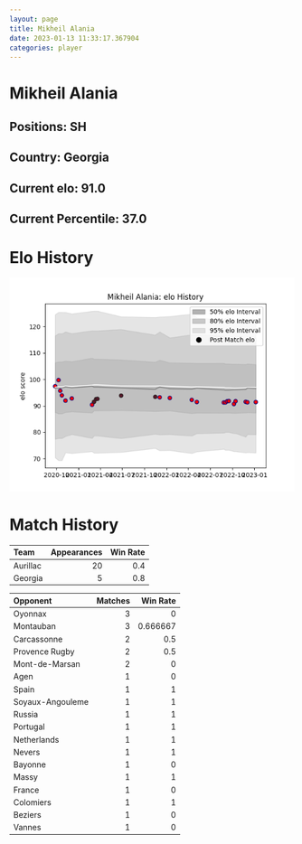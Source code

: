 ```yaml
---  
layout: page  
title: Mikheil Alania  
date: 2023-01-13 11:33:17.367904  
categories: player  
---
```

# Mikheil Alania

## Positions: SH

## Country: Georgia

## Current elo: 91.0

## Current Percentile: 37.0

# Elo History


![elo history](history_MikheilAlania.png)
# Match History


| Team     |   Appearances |   Win Rate |
|:---------|--------------:|-----------:|
| Aurillac |            20 |        0.4 |
| Georgia  |             5 |        0.8 |

| Opponent         |   Matches |   Win Rate |
|:-----------------|----------:|-----------:|
| Oyonnax          |         3 |   0        |
| Montauban        |         3 |   0.666667 |
| Carcassonne      |         2 |   0.5      |
| Provence Rugby   |         2 |   0.5      |
| Mont-de-Marsan   |         2 |   0        |
| Agen             |         1 |   0        |
| Spain            |         1 |   1        |
| Soyaux-Angouleme |         1 |   1        |
| Russia           |         1 |   1        |
| Portugal         |         1 |   1        |
| Netherlands      |         1 |   1        |
| Nevers           |         1 |   1        |
| Bayonne          |         1 |   0        |
| Massy            |         1 |   1        |
| France           |         1 |   0        |
| Colomiers        |         1 |   1        |
| Beziers          |         1 |   0        |
| Vannes           |         1 |   0        |